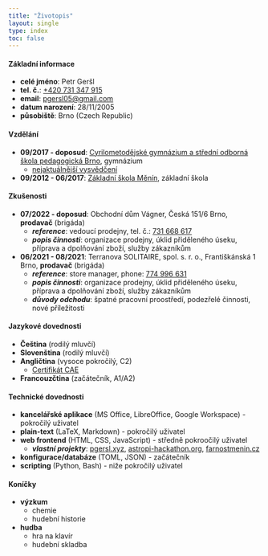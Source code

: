 ```yaml
---
title: "Životopis"
layout: single
type: index
toc: false
---
```

#### Základní informace
- **celé jméno**: Petr Geršl
- **tel. č.**: [+420 731 347 915](tel:731347915)
- **email**: [pgersl05@gmail.com](mailto:pgersl05@gmail.com)
- **datum narození**: 28/11/2005
- **působiště**: Brno (Czech Republic)
#### Vzdělání
- **09/2017 - doposud**: [Cyrilometodějské gymnázium a střední odborná škola pedagogická Brno](https://www.cmgp.cz/en/), gymnázium
    - [nejaktuálnější vysvědčení](/media/docs/cv/vysvedceni-latest.pdf)
- **09/2012 - 06/2017**: [Základní škola Měnín](https://www.zsmenin.cz/), základní škola
#### Zkušenosti
- **07/2022 - doposud**: Obchodní dům Vágner, Česká 151/6 Brno, **prodavač** (brigáda)
    - ***reference***: vedoucí prodejny, tel. č.: [731 668 617](tel:731668617)
    - ***popis činnosti***: organizace prodejny, úklid přiděleného úseku, příprava a dpolňování zboží, služby zákazníkům
- **06/2021 - 08/2021**: Terranova SOLITAIRE, spol. s. r. o., Františkánská 1 Brno, **prodavač** (brigáda)
    - ***reference***: store manager, phone: [774 996 631](tel:774996631)
    - ***popis činnosti***: organizace prodejny, úklid přiděleného úseku, příprava a dpolňování zboží, služby zákazníkům
    - ***důvody odchodu***: špatné pracovní proostředí, podezřelé činnosti, nové příležitosti
#### Jazykové dovednosti
- **Čeština** (rodilý mluvčí)
- **Slovenština** (rodilý mluvčí)
- **Angličtina** (vysoce pokročilý, C2)
    - [Certifikát CAE](/media/docs/cv/cae.pdf)
- **Francouzčtina** (začátečník, A1/A2)
#### Technické dovednosti
- **kancelářské aplikace** (MS Office, LibreOffice, Google Workspace) - pokročilý uživatel
- **plain-text** (LaTeX, Markdown) - pokročilý uživatel
- **web frontend** (HTML, CSS, JavaScript) - středně pokroočilý uživatel
    - ***vlastní projekty***: [pgersl.xyz](https://pgersl.xyz/), [astropi-hackathon.org](https://astropi-hackathon.org), [farnostmenin.cz](https://farnostmenin.cz)
- **konfigurace/databáze** (TOML, JSON) - začátečník
- **scripting** (Python, Bash) - niže pokročilý uživatel
#### Koníčky
- **výzkum**
    - chemie
    - hudební historie
- **hudba**
    - hra na klavír
    - hudební skladba